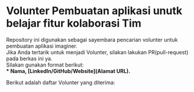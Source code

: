 # Volunter Pembuatan aplikasi unutk belajar fitur kolaborasi Tim
Repository ini digunakan sebagai sayembara pencarian volunter untuk pembuatan aplikasi imaginer.<br>
Jika Anda tertarik untuk menjadi Volunter, silakan lakukan PR(pull-request) pada berkas ini ya.<br>
Silakan gunakan format berikut:<br>
**\* Nama, [LinkedIn/GitHub/Website](Alamat URL).**  

Berikut adalah daftar Volunter yang diterima:
